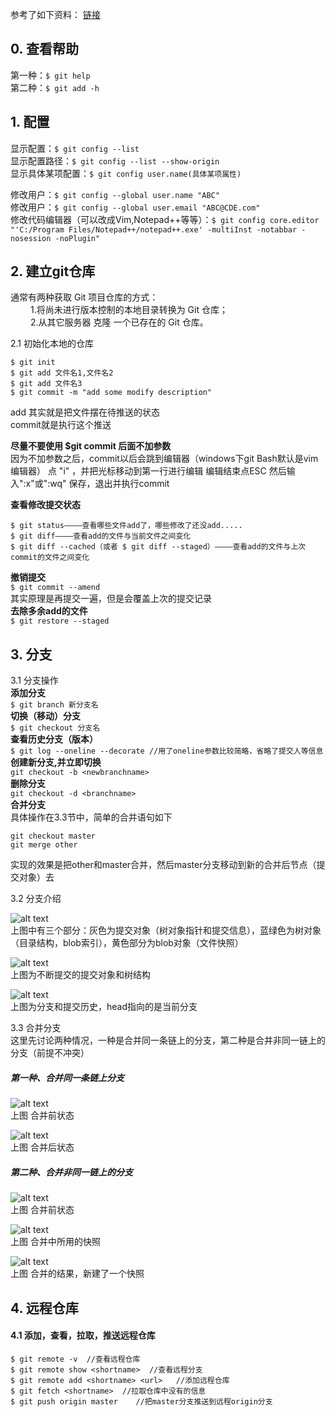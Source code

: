 参考了如下资料： [链接](https://git-scm.com/book/zh/v2/)  
## 0. 查看帮助  
第一种：```$ git help```  
第二种：```$ git add -h```   

## 1. 配置
显示配置：```$ git config --list```   
显示配置路径：```$ git config --list --show-origin```   
显示具体某项配置：```$ git config user.name(具体某项属性)```  

修改用户：```$ git config --global user.name "ABC"```   
修改用户：```$ git config --global user.email "ABC@CDE.com"```   
修改代码编辑器（可以改成Vim,Notepad++等等）：```$ git config core.editor "'C:/Program Files/Notepad++/notepad++.exe' -multiInst -notabbar -nosession -noPlugin"```  

## 2. 建立git仓库  
通常有两种获取 Git 项目仓库的方式：  
&emsp;&emsp;  1.将尚未进行版本控制的本地目录转换为 Git 仓库；  
&emsp;&emsp;  2.从其它服务器 克隆 一个已存在的 Git 仓库。  

2.1  初始化本地的仓库
```
$ git init
$ git add 文件名1,文件名2
$ git add 文件名3
$ git commit -m "add some modify description"
```

add 其实就是把文件摆在待推送的状态  
commit就是执行这个推送

**尽量不要使用 $git commit 后面不加参数**  
因为不加参数之后，commit以后会跳到编辑器（windows下git Bash默认是vim编辑器）
点 "i" ，并把光标移动到第一行进行编辑  编辑结束点ESC   然后输入":x"或":wq" 保存，退出并执行commit 

**查看修改提交状态**  
```
$ git status————查看哪些文件add了，哪些修改了还没add.....
$ git diff————查看add的文件与当前文件之间变化
$ git diff --cached（或者 $ git diff --staged）————查看add的文件与上次commit的文件之间变化
```

**撤销提交**  
```$ git commit --amend```  
其实原理是再提交一遍，但是会覆盖上次的提交记录  
**去除多余add的文件**  
```$ git restore --staged```  

## 3. 分支
3.1 分支操作  
**添加分支**  
```$ git branch 新分支名```  
**切换（移动）分支**  
```$ git checkout 分支名```  
**查看历史分支（版本）**  
```$ git log --oneline --decorate //用了oneline参数比较简略，省略了提交人等信息```  
**创建新分支,并立即切换**  
```git checkout -b <newbranchname>```   
**删除分支**  
```git checkout -d <branchname>```  
**合并分支**  
具体操作在3.3节中，简单的合并语句如下  
```
git checkout master
git merge other
```  
实现的效果是把other和master合并，然后master分支移动到新的合并后节点（提交对象）去

3.2 分支介绍  

![alt text](https://git-scm.com/book/en/v2/images/commit-and-tree.png)  
上图中有三个部分：灰色为提交对象（树对象指针和提交信息），蓝绿色为树对象（目录结构，blob索引），黄色部分为blob对象（文件快照）  


![alt text](https://git-scm.com/book/en/v2/images/commits-and-parents.png)  
上图为不断提交的提交对象和树结构

![alt text](https://git-scm.com/book/en/v2/images/branch-and-history.png)  
上图为分支和提交历史，head指向的是当前分支


3.3 合并分支  
这里先讨论两种情况，一种是合并同一条链上的分支，第二种是合并非同一链上的分支（前提不冲突） 
##### 第一种、合并同一条链上分支  
![alt text](https://git-scm.com/book/en/v2/images/basic-branching-4.png)  
上图 合并前状态  

![alt text](https://git-scm.com/book/en/v2/images/basic-branching-5.png)  
上图 合并后状态  

##### 第二种、合并非同一链上的分支  
![alt text](https://git-scm.com/book/en/v2/images/basic-branching-6.png)  
上图 合并前状态  

![alt text](https://git-scm.com/book/en/v2/images/basic-merging-1.png)  
上图 合并中所用的快照  

![alt text](https://git-scm.com/book/en/v2/images/basic-merging-2.png)  
上图 合并的结果，新建了一个快照    

## 4. 远程仓库  
#### 4.1 添加，查看，拉取，推送远程仓库  
```
$ git remote -v  //查看远程仓库
$ git remote show <shortname>  //查看远程分支
$ git remote add <shortname> <url>   //添加远程仓库
$ git fetch <shortname>  //拉取仓库中没有的信息  
$ git push origin master    //把master分支推送到远程origin分支
